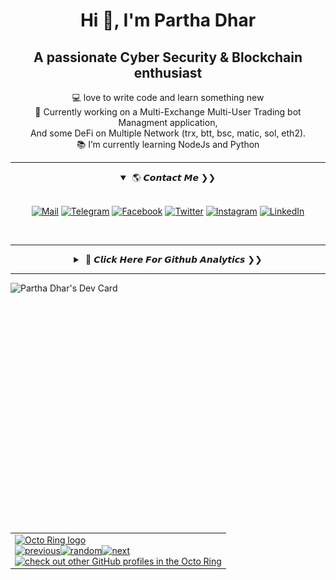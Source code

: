 <h1 align = "center"> Hi 👋, I'm Partha Dhar </h1>
<h2 align = "center"> A passionate Cyber Security & Blockchain enthusiast </h2>
<p align="center">
  💻 love to write code and learn something new
  <br>
  🔭 Currently working on a Multi-Exchange Multi-User Trading bot Managment application,
  <br> And some DeFi on Multiple Network (trx, btt, bsc, matic, sol, eth2).
  <br>
  📚 I’m currently learning NodeJs and Python
  <br>
</p>
<hr>
  <div align="center">
  <details open>
  <summary>&lrm; 🌎 𝘾𝙤𝙣𝙩𝙖𝙘𝙩 𝙈𝙚 &#x276F;&#x276F;</summary>
  <br>

  [![Mail](https://img.shields.io/badge/MAIL-0078D4?style=for-the-badge&logo=microsoft-outlook&logoColor=white)](mailto:parthadhar@hotmail.com)
  [![Telegram](https://img.shields.io/badge/Telegram-2CA5E0?style=for-the-badge&logo=telegram&logoColor=white)](https://t.me/ParthaDhar)
  [![Facebook](https://img.shields.io/badge/Facebook-1877F2?style=for-the-badge&logo=facebook&logoColor=white)](https://www.facebook.com/ParthaDhar08)
  [![Twitter](https://img.shields.io/badge/Twitter-1DA1F2?style=for-the-badge&logo=twitter&logoColor=white)](https://twitter.com/_ParthaDhar_)
  [![Instagram](https://img.shields.io/badge/Instagram-E4405F?style=for-the-badge&logo=instagram&logoColor=white)](https://www.instagram.com/partha.dhar/)
  [![LinkedIn](https://img.shields.io/badge/LinkedIn-0077B5?style=for-the-badge&logo=linkedin&logoColor=white)](https://www.linkedin.com/in/parthadhar/)
  
  <br>
  </details>
  </div>

---
<div align="center">
<details>
<summary>&lrm; 🚩 𝘾𝙡𝙞𝙘𝙠 𝙃𝙚𝙧𝙚 𝙁𝙤𝙧 𝙂𝙞𝙩𝙝𝙪𝙗 𝘼𝙣𝙖𝙡𝙮𝙩𝙞𝙘𝙨 &#x276F;&#x276F;</summary>
<h2 align="center">⚡ Github Stats ⚡</h2>
<br>
<p align=center>
  <div align=center>
    <a href="#gh-dark-mode-only" title="GitHub Streak">
      <img align="left" width=396 src="http://github-readme-streak-stats.herokuapp.com/?user=ParthaDhar&theme=gruvbox&locale=hi&date_format=M%20j%5B%2C%20Y%5D&background=00000000&border=DD4811&stroke=DD2727&sideNums=DD2727&ring=DD2727#gh-dark-mode-only" alt="ParthaDhar" />
    </a>
    <a href="#gh-light-mode-only" title="GitHub Streak">
      <img align="left" width=396 src="http://github-readme-streak-stats.herokuapp.com?user=ParthaDhar&theme=flag-india&locale=hi&dates=DD2727#gh-light-mode-only" alt="ParthaDhar" />
    </a>
    <a href="#gh-dark-mode-only" title="stats">
      <img align="right" width=396 src="https://github-readme-stats.vercel.app/api?username=ParthaDhar&count_private=true&show_icons=true&theme=gruvbox#gh-dark-mode-only" />
    </a>
    <a href="#gh-light-mode-only" title="stats">
      <img align="right" width=396 src="https://github-readme-stats.vercel.app/api?username=ParthaDhar&count_private=true&show_icons=true&theme=flag-india#gh-light-mode-only" />
    </a>
  </div>
  <br><br><br><br><br><br><br><br><br>
  <div align=center>
    <a href="#gh-dark-mode-only" title="GitHub Top Languages">
      <img width=325 align="center" src="https://github-readme-stats.vercel.app/api/top-langs/?username=ParthaDhar&langs_count=8&layout=compact&count_private=true&theme=gruvbox#gh-dark-mode-only" />
    </a>
    <a href="#gh-light-mode-only" title="GitHub Top Languages">
      <img width=325 align="center" src="https://github-readme-stats.vercel.app/api/top-langs/?username=ParthaDhar&langs_count=8&layout=compact&count_private=true&theme=flag-india#gh-light-mode-only" />
    </a>
  </div>
</p>

<a href=""><img src="https://user-images.githubusercontent.com/73097560/115834477-dbab4500-a447-11eb-908a-139a6edaec5c.gif"></a>

<h2 align="center">⚡ Github Trophies ⚡</h2>
<br>
<p align=center>
  <div align=center>
    <a href="#gh-dark-mode-only"><img src="https://github-profile-trophy.vercel.app/?username=ParthaDhar&theme=gruvbox&row=2&column=4&margin-w=15&margin-h=15&no-bg=true#gh-dark-mode-only" alt="ParthaDhar" /></a>
    <a href="#gh-light-mode-only"><img src="https://github-profile-trophy.vercel.app/?username=ParthaDhar&theme=flat&row=2&column=4&margin-w=15&margin-h=15#gh-light-mode-only" alt="ParthaDhar" /></a>
  </div>
  <br>
</p>

<a href=""><img src="https://user-images.githubusercontent.com/73097560/115834477-dbab4500-a447-11eb-908a-139a6edaec5c.gif"></a>

![github contribution grid snake animation](https://raw.githubusercontent.com/ParthaDhar/ParthaDhar/output/github-contribution-grid-snake-dark.svg#gh-dark-mode-only)
![github contribution grid snake animation](https://raw.githubusercontent.com/ParthaDhar/ParthaDhar/output/github-contribution-grid-snake.svg#gh-light-mode-only)

<a href=""><img src="https://user-images.githubusercontent.com/73097560/115834477-dbab4500-a447-11eb-908a-139a6edaec5c.gif"></a>

<a href="#gh-dark-mode-only"><img src="https://activity-graph.herokuapp.com/graph?username=ParthaDhar&theme=github-dark#gh-dark-mode-only" alt="ParthaDhar" /></a>
<a href="#gh-light-mode-only"><img src="https://activity-graph.herokuapp.com/graph?username=ParthaDhar&theme=github-light#gh-light-mode-only" alt="ParthaDhar" /></a>

</details>
</div>

---
<!--
**ParthaDhar/ParthaDhar** is a ✨ _special_ ✨ repository because its `README.md` (this file) appears on your GitHub profile.

Here are some ideas to get you started:

- 🔭 I’m currently working on ...
- 🌱 I’m currently learning ...
- 👯 I’m looking to collaborate on ...
- 🤔 I’m looking for help with ...
- 💬 Ask me about ...
- 📫 How to reach me: ...
- 😄 Pronouns: ...
- ⚡ Fun fact: ...
-->
<a href="https://app.daily.dev/ParthaDhar"><img align="left" src="https://api.daily.dev/devcards/fa6b559ab16143c39acb8ae0d5dd7c77.png?r=y1s" width="auto" height="400" alt="Partha Dhar's Dev Card"/></a>

<table><tbody><tr><td><a href="https://octo-ring.com/"><img src="https://octo-ring.com/static/img/widget/top.png" width="99%" alt="Octo Ring logo" align="top"></a><br><a href="https://octo-ring.com/p/ParthaDhar/prev"><img src="https://octo-ring.com/static/img/widget/prev.png" width="33%" alt="previous" align="top" title="previous profile"></a><a href="https://octo-ring.com/p/ParthaDhar/random"><img src="https://octo-ring.com/static/img/widget/random.png" width="33%" alt="random" align="top" title="random profile"></a><a href="https://octo-ring.com/p/ParthaDhar/next"><img src="https://octo-ring.com/static/img/widget/next.png" width="33%" alt="next" align="top" title="next profile"></a><br><a href="https://octo-ring.com/"><img src="https://octo-ring.com/static/img/widget/bottom.png" width="99%" alt="check out other GitHub profiles in the Octo Ring" align="top"></a></td></tr></tbody></table>